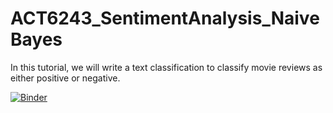 # ACT6243_SentimentAnalysis_NaiveBayes  

In this tutorial, we will write a text classification to classify movie reviews as either positive or negative.   

[![Binder](https://mybinder.org/badge_logo.svg)](https://mybinder.org/v2/gh/jasoncao11/ACT6243_SentimentAnalysis_NaiveBayes/master)   
